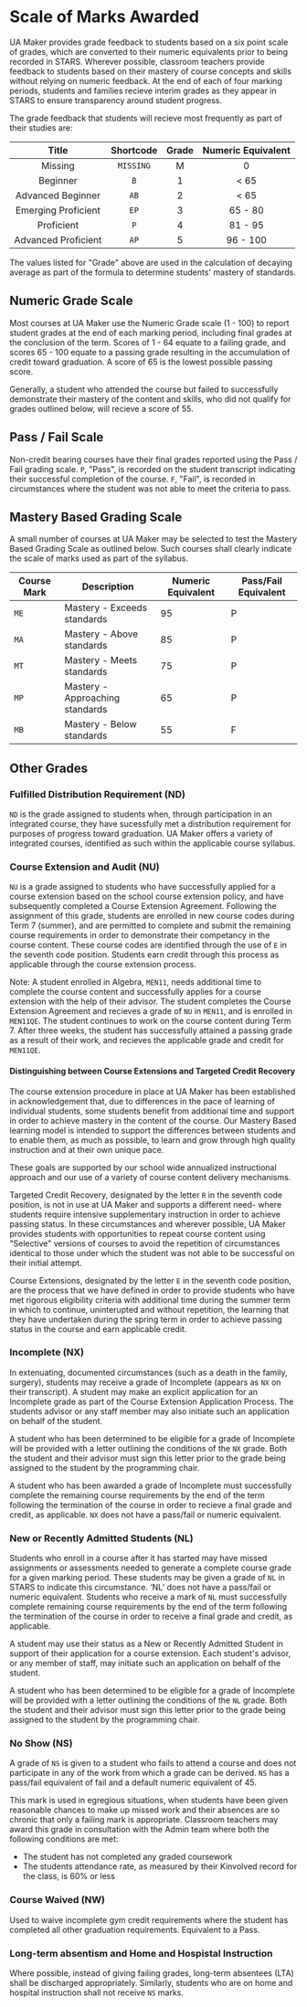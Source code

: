 # Scale of Marks Awarded

UA Maker provides grade feedback to students based on a six point scale of grades, which are converted to their numeric equivalents prior to being recorded in STARS. Wherever possible, classroom teachers provide feedback to students based on their mastery of course concepts and skills without relying on numeric feedback. At the end of each of four marking periods, students and families recieve interim grades as they appear in STARS to ensure transparency around student progress.

The grade feedback that students will recieve most frequently as part of their studies are:

| Title               | Shortcode | Grade | Numeric Equivalent |
|:-------------------:|:---------:|:-----:|:------------------:|
| Missing             |`MISSING`  | M     | 0 |
| Beginner            |`B`        | 1     | < 65 |
| Advanced Beginner   |`AB`       | 2     | < 65 |
| Emerging Proficient |`EP`       | 3     | 65 - 80 |
| Proficient          |`P`        | 4     | 81 - 95 |
| Advanced Proficient |`AP`       | 5     | 96 - 100 |


The values listed for "Grade" above are used in the calculation of decaying average as part of the formula to determine students' mastery of standards.

## Numeric Grade Scale

Most courses at UA Maker use the Numeric Grade scale (1 - 100) to report student grades at the end of each marking period, including final grades at the conclusion of the term. Scores of 1 - 64 equate to a failing grade, and scores 65 - 100 equate to a passing grade resulting in the accumulation of credit toward graduation. A score of 65 is the lowest possible passing score.

Generally, a student who attended the course but failed to successfully demonstrate their mastery of the content and skills, who did not qualify for grades outlined below, will recieve a score of 55.

## Pass / Fail Scale

Non-credit bearing courses have their final grades reported using the Pass / Fail grading scale. `P`, "Pass", is recorded on the student transcript indicating their successful completion of the course. `F`, "Fail", is recorded in circumstances where the student was not able to meet the criteria to pass.

## Mastery Based Grading Scale

A small number of courses at UA Maker may be selected to test the Mastery Based Grading Scale as outlined below. Such courses shall clearly indicate the scale of marks used as part of the syllabus.

| Course Mark | Description                     | Numeric Equivalent | Pass/Fail Equivalent |
|-------------|---------------------------------|--------------------|----------------------|
|`ME`         | Mastery - Exceeds standards     | 95                 | P                    |
|`MA`         | Mastery - Above standards       | 85                 | P                    |
|`MT`         | Mastery - Meets standards       | 75                 | P                    |
|`MP`         | Mastery - Approaching standards | 65                 | P                    |
|`MB`         | Mastery - Below standards       | 55                 | F                    |

## Other Grades

### Fulfilled Distribution Requirement (ND)

`ND` is the grade assigned to students when, through participation in an integrated course, they have sucessfully met a distribution requirement for purposes of progress toward graduation. UA Maker offers a variety of integrated courses, identified as such within the applicable course syllabus.

### Course Extension and Audit (NU)

`NU` is a grade assigned to students who have successfully applied for a course extension based on the school course extension policy, and have subsequently completed a Course Extension Agreement. Following the assignment of this grade, students are enrolled in new course codes during Term 7 (summer), and are permitted to complete and submit the remaining course requirements in order to demonstrate their competancy in the course content. These course codes are identified through the use of `E` in the seventh code position. Students earn credit through this process as applicable through the course extension process.

Note: A student enrolled in Algebra, `MEN11`, needs additional time to complete the course content and successfully applies for a course extension with the help of their advisor. The student completes the Course Extension Agreement and recieves a grade of `NU` in `MEN11`, and is enrolled in `MEN11QE`. The student continues to work on the course content during Term 7. After three weeks, the student has successfully attained a passing grade as a result of their work, and recieves the applicable grade and credit for `MEN11QE`.

#### Distinguishing between Course Extensions and Targeted Credit Recovery

The course extension procedure in place at UA Maker has been established in acknowledgement that, due to differences in the pace of learning of individual students, some students benefit from additional time and support in order to achieve mastery in the content of the course. Our Mastery Based learning model is intended to support the differences between students and to enable them, as much as possible, to learn and grow through high quality instruction and at their own unique pace.

These goals are supported by our school wide annualized instructional approach and our use of a variety of course content delivery mechanisms.

Targeted Credit Recovery, designated by the letter `R` in the seventh code position, is not in use at UA Maker and supports a different need- where students require intensive supplementary instruction in order to achieve passing status. In these circumstances and wherever possible, UA Maker provides students with opportunities to repeat course content using "Selective" versions of courses to avoid the repetition of circumstances identical to those under which the student was not able to be successful on their initial attempt.

Course Extensions, designated by the letter `E` in the seventh code position, are the process that we have defined in order to provide students who have met rigorous eligibility criteria with additional time during the summer term in which to continue, uninterupted and without repetition, the learning that they have undertaken during the spring term in order to achieve passing status in the course and earn applicable credit.


### Incomplete (NX)

In extenuating, documented circumstances (such as a death in the family, surgery), students may receive a grade of Incomplete (appears as `NX` on their transcript). A student may make an explicit application for an Incomplete grade as part of the Course Extension Application Process. The students advisor or any staff member may also initiate such an application on behalf of the student.

A student who has been determined to be eligible for a grade of Incomplete will be provided with a letter outlining the conditions of the `NX` grade. Both the student and their advisor must sign this letter prior to the grade being assigned to the student by the programming chair.

A student who has been awarded a grade of Incomplete must successfully complete the remaining course requirements by the end of the term following the termination of the course in order to recieve a final grade and credit, as applicable. `NX` does not have a pass/fail or numeric equivalent.

### New or Recently Admitted Students (NL)

Students who enroll in a course after it has started may have missed assignments or assessments needed to generate a complete course grade for a given marking period. These students may be given a grade of `NL` in STARS to indicate this circumstance. ‘NL’ does not have a pass/fail or numeric equivalent. Students who receive a mark of `NL` must successfully complete remaining course requirements by the end of the term following the termination of the course in order to receive a final grade and credit, as applicable.

A student may use their status as a New or Recently Admitted Student in support of their application for a course extension. Each student's advisor, or any member of staff, may initiate such an application on behalf of the student.

A student who has been determined to be eligible for a grade of Incomplete will be provided with a letter outlining the conditions of the `NL` grade. Both the student and their advisor must sign this letter prior to the grade being assigned to the student by the programming chair.

### No Show (NS)

A grade of `NS` is given to a student who fails to attend a course and does not participate in any of the work from which a grade can be derived. `NS` has a pass/fail equivalent of fail and a default numeric equivalent of 45. 

This mark is used in egregious situations, when students have been given reasonable chances to make up missed work and their absences are so chronic that only a failing mark is appropriate. Classroom teachers may award this grade in consultation with the Admin team where both the following conditions are met:

* The student has not completed any graded coursework
* The students attendance rate, as measured by their Kinvolved record for the class, is 60% or less

### Course Waived (NW)

Used to waive incomplete gym credit requirements where the student has completed all other graduation requirements. Equivalent to a Pass.

### Long-term absentism and Home and Hospistal Instruction

Where possible, instead of giving failing grades, long-term absentees (LTA) shall be discharged appropriately. Similarly, students who are on home and hospital instruction shall not receive `NS` marks.